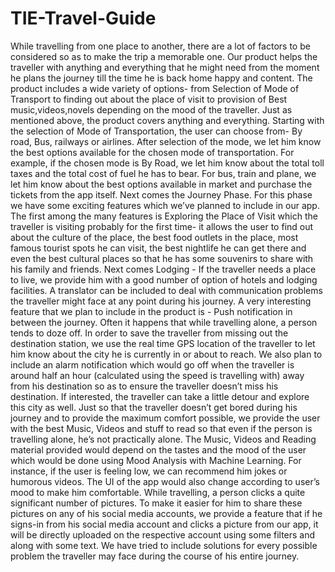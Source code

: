 # TIE-Travel-Guide
While travelling from one place to another, there are a lot of factors to be considered so as to make the trip a memorable one. Our product helps the traveller with anything and everything  that he might need from the moment he plans the journey till the time he is back home happy and content.
The product includes a wide variety of options- from Selection of Mode of Transport to finding out about the place of visit to provision of Best music,videos,novels depending on the mood of the traveller. Just as mentioned above, the product covers anything and everything.
Starting with the selection of Mode of Transportation, the user can choose from- By road, Bus, railways or airlines. After selection of the mode, we let him know the best options available for the chosen mode of transportation. For example, if the chosen mode is By Road, we let him know about the total toll taxes and the total cost of fuel he has to bear. For bus, train and plane, we let him know about the best options available in market and purchase the tickets from the app itself.
Next comes the Journey Phase. For this phase we have some exciting features which we’ve planned to include in our app.
The first among the many features  is  Exploring the Place of Visit  which the traveller is visiting probably for the first time- it allows the user to find out about the culture of the place, the best food outlets  in the place, most famous tourist spots he can visit, the best nightlife he can get there and even the best cultural places so that he has some souvenirs to share with his family and friends.
Next comes Lodging - If the traveller needs a place to live, we provide him with a good number of option of hotels and lodging facilities. A translator can be included to deal with communication problems the traveller might face at any point during his journey.
A very interesting feature that we plan to include in the product is - Push notification in between the journey. Often it happens that while travelling alone, a person tends to doze off. In order to save the traveller from missing out the destination station, we use the real time GPS location of the traveller to let him know about the city he is currently in or about to reach. We also plan to include an alarm notification which would go off when the traveller is around half an hour (calculated using the speed is travelling with) away from his destination so as to ensure the traveller doesn’t miss his destination. If interested, the traveller can take a little detour and explore this city as well. Just so that the traveller doesn’t get bored during his journey and to provide the maximum comfort possible, we provide the user with the best Music, Videos and stuff to read so that even if the person is travelling alone, he’s not practically alone. The Music, Videos and Reading material provided would depend on the tastes and the mood of the user which would be done using Mood Analysis with Machine Learning. For instance, if the user is feeling low, we can recommend him jokes or humorous videos. The UI of the app would also change according to user’s mood to make him comfortable.
While travelling, a person clicks a quite significant number of pictures. To make it easier for him to share these pictures on any of his social media accounts, we provide a feature that if he signs-in from his social media account and clicks a picture from our app, it will be directly uploaded on the respective account using some filters and along with some text.
We have tried to include solutions for every possible problem the traveller may face during the course of his entire journey.
